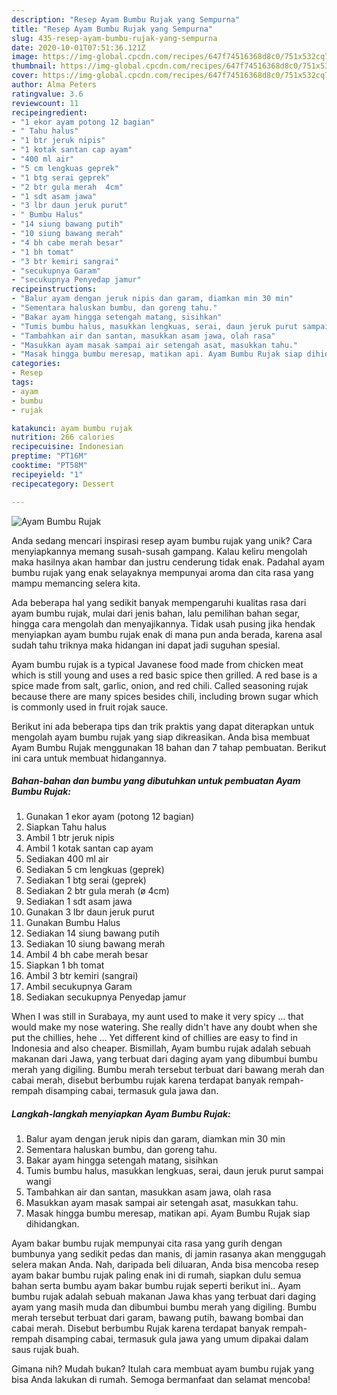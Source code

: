 ```yaml
---
description: "Resep Ayam Bumbu Rujak yang Sempurna"
title: "Resep Ayam Bumbu Rujak yang Sempurna"
slug: 435-resep-ayam-bumbu-rujak-yang-sempurna
date: 2020-10-01T07:51:36.121Z
image: https://img-global.cpcdn.com/recipes/647f74516368d8c0/751x532cq70/ayam-bumbu-rujak-foto-resep-utama.jpg
thumbnail: https://img-global.cpcdn.com/recipes/647f74516368d8c0/751x532cq70/ayam-bumbu-rujak-foto-resep-utama.jpg
cover: https://img-global.cpcdn.com/recipes/647f74516368d8c0/751x532cq70/ayam-bumbu-rujak-foto-resep-utama.jpg
author: Alma Peters
ratingvalue: 3.6
reviewcount: 11
recipeingredient:
- "1 ekor ayam potong 12 bagian"
- " Tahu halus"
- "1 btr jeruk nipis"
- "1 kotak santan cap ayam"
- "400 ml air"
- "5 cm lengkuas geprek"
- "1 btg serai geprek"
- "2 btr gula merah  4cm"
- "1 sdt asam jawa"
- "3 lbr daun jeruk purut"
- " Bumbu Halus"
- "14 siung bawang putih"
- "10 siung bawang merah"
- "4 bh cabe merah besar"
- "1 bh tomat"
- "3 btr kemiri sangrai"
- "secukupnya Garam"
- "secukupnya Penyedap jamur"
recipeinstructions:
- "Balur ayam dengan jeruk nipis dan garam, diamkan min 30 min"
- "Sementara haluskan bumbu, dan goreng tahu."
- "Bakar ayam hingga setengah matang, sisihkan"
- "Tumis bumbu halus, masukkan lengkuas, serai, daun jeruk purut sampai wangi"
- "Tambahkan air dan santan, masukkan asam jawa, olah rasa"
- "Masukkan ayam masak sampai air setengah asat, masukkan tahu."
- "Masak hingga bumbu meresap, matikan api. Ayam Bumbu Rujak siap dihidangkan."
categories:
- Resep
tags:
- ayam
- bumbu
- rujak

katakunci: ayam bumbu rujak 
nutrition: 266 calories
recipecuisine: Indonesian
preptime: "PT16M"
cooktime: "PT58M"
recipeyield: "1"
recipecategory: Dessert

---
```



![Ayam Bumbu Rujak](https://img-global.cpcdn.com/recipes/647f74516368d8c0/751x532cq70/ayam-bumbu-rujak-foto-resep-utama.jpg)

Anda sedang mencari inspirasi resep ayam bumbu rujak yang unik? Cara menyiapkannya memang susah-susah gampang. Kalau keliru mengolah maka hasilnya akan hambar dan justru cenderung tidak enak. Padahal ayam bumbu rujak yang enak selayaknya mempunyai aroma dan cita rasa yang mampu memancing selera kita.

Ada beberapa hal yang sedikit banyak mempengaruhi kualitas rasa dari ayam bumbu rujak, mulai dari jenis bahan, lalu pemilihan bahan segar, hingga cara mengolah dan menyajikannya. Tidak usah pusing jika hendak menyiapkan ayam bumbu rujak enak di mana pun anda berada, karena asal sudah tahu triknya maka hidangan ini dapat jadi suguhan spesial.

Ayam bumbu rujak is a typical Javanese food made from chicken meat which is still young and uses a red basic spice then grilled. A red base is a spice made from salt, garlic, onion, and red chili. Called seasoning rujak because there are many spices besides chili, including brown sugar which is commonly used in fruit rojak sauce.


Berikut ini ada beberapa tips dan trik praktis yang dapat diterapkan untuk mengolah ayam bumbu rujak yang siap dikreasikan. Anda bisa membuat Ayam Bumbu Rujak menggunakan 18 bahan dan 7 tahap pembuatan. Berikut ini cara untuk membuat hidangannya.

<!--inarticleads1-->

##### Bahan-bahan dan bumbu yang dibutuhkan untuk pembuatan Ayam Bumbu Rujak:

1. Gunakan 1 ekor ayam (potong 12 bagian)
1. Siapkan  Tahu halus
1. Ambil 1 btr jeruk nipis
1. Ambil 1 kotak santan cap ayam
1. Sediakan 400 ml air
1. Sediakan 5 cm lengkuas (geprek)
1. Sediakan 1 btg serai (geprek)
1. Sediakan 2 btr gula merah (ø 4cm)
1. Sediakan 1 sdt asam jawa
1. Gunakan 3 lbr daun jeruk purut
1. Gunakan  Bumbu Halus
1. Sediakan 14 siung bawang putih
1. Sediakan 10 siung bawang merah
1. Ambil 4 bh cabe merah besar
1. Siapkan 1 bh tomat
1. Ambil 3 btr kemiri (sangrai)
1. Ambil secukupnya Garam
1. Sediakan secukupnya Penyedap jamur


When I was still in Surabaya, my aunt used to make it very spicy … that would make my nose watering. She really didn&#39;t have any doubt when she put the chillies, hehe … Yet different kind of chillies are easy to find in Indonesia and also cheaper. Bismillah, Ayam bumbu rujak adalah sebuah makanan dari Jawa, yang terbuat dari daging ayam yang dibumbui bumbu merah yang digiling. Bumbu merah tersebut terbuat dari bawang merah dan cabai merah, disebut berbumbu rujak karena terdapat banyak rempah-rempah disamping cabai, termasuk gula jawa dan. 

<!--inarticleads2-->

##### Langkah-langkah menyiapkan Ayam Bumbu Rujak:

1. Balur ayam dengan jeruk nipis dan garam, diamkan min 30 min
1. Sementara haluskan bumbu, dan goreng tahu.
1. Bakar ayam hingga setengah matang, sisihkan
1. Tumis bumbu halus, masukkan lengkuas, serai, daun jeruk purut sampai wangi
1. Tambahkan air dan santan, masukkan asam jawa, olah rasa
1. Masukkan ayam masak sampai air setengah asat, masukkan tahu.
1. Masak hingga bumbu meresap, matikan api. Ayam Bumbu Rujak siap dihidangkan.


Ayam bakar bumbu rujak mempunyai cita rasa yang gurih dengan bumbunya yang sedikit pedas dan manis, di jamin rasanya akan menggugah selera makan Anda. Nah, daripada beli diluaran, Anda bisa mencoba resep ayam bakar bumbu rujak paling enak ini di rumah, siapkan dulu semua bahan serta bumbu ayam bakar bumbu rujak seperti berikut ini.. Ayam bumbu rujak adalah sebuah makanan Jawa khas yang terbuat dari daging ayam yang masih muda dan dibumbui bumbu merah yang digiling. Bumbu merah tersebut terbuat dari garam, bawang putih, bawang bombai dan cabai merah. Disebut berbumbu Rujak karena terdapat banyak rempah-rempah disamping cabai, termasuk gula jawa yang umum dipakai dalam saus rujak buah. 

Gimana nih? Mudah bukan? Itulah cara membuat ayam bumbu rujak yang bisa Anda lakukan di rumah. Semoga bermanfaat dan selamat mencoba!
